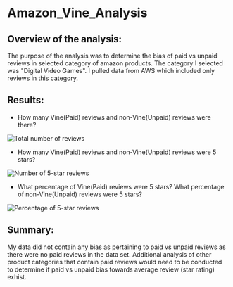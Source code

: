 # Amazon_Vine_Analysis

## Overview of the analysis:

The purpose of the analysis was to determine the bias of paid vs unpaid reviews in selected category of amazon products. The category I selected was "Digital Video Games". I pulled data from AWS which included only reviews in this category.

## Results:

- How many Vine(Paid) reviews and non-Vine(Unpaid) reviews were there?

![Total number of reviews](https://user-images.githubusercontent.com/82718969/135936263-7e415d51-e48f-49ec-9806-553cf15fac28.png)


- How many Vine(Paid) reviews and non-Vine(Unpaid) reviews were 5 stars?

![Number of 5-star reviews](https://user-images.githubusercontent.com/82718969/135936247-6f253206-59b8-421b-95ad-a0f8130d3668.png)


- What percentage of Vine(Paid) reviews were 5 stars? What percentage of non-Vine(Unpaid) reviews were 5 stars?

![Percentage of 5-star reviews](https://user-images.githubusercontent.com/82718969/135936252-c76a7e3c-6312-497e-a170-c4902c70bd5e.png)


## Summary:
My data did not contain any bias as pertaining to paid vs unpaid reviews as there were no paid reviews in the data set. Additional analysis of other product categories that contain paid reviews would need to be conducted to determine if paid vs unpaid bias towards average review (star rating) exhist.

